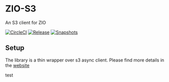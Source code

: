 # ZIO-S3
An S3 client for ZIO

[![CircleCI][Badge-Circle]][Link-Circle]
[![Release][Badge-SonatypeReleases]][Link-SonatypeReleases]
[![Snapshots][Badge-SonatypeSnapshots]][Link-SonatypeSnapshots]

Setup
-----

The library is a thin wrapper over s3 async client.
Please find more details in the [website](https://zio.github.io/zio-s3/)

[Badge-Circle]: https://circleci.com/gh/zio/zio-s3.svg?style=svg "circleci"
[Link-Circle]: https://circleci.com/gh/zio/zio-s3 "circleci"

[Link-SonatypeReleases]: https://oss.sonatype.org/content/repositories/releases/dev/zio/zio-s3_2.12/ "Sonatype Releases"
[Badge-SonatypeReleases]: https://img.shields.io/nexus/r/https/oss.sonatype.org/dev.zio/zio-s3_2.12.svg "Sonatype Releases"

[Badge-SonatypeSnapshots]: https://img.shields.io/nexus/s/https/oss.sonatype.org/dev.zio/zio-s3_2.12.svg "Sonatype Snapshots"
[Link-SonatypeSnapshots]: https://oss.sonatype.org/content/repositories/snapshots/dev/zio/zio-s3_2.12/ "Sonatype Snapshots"

test
